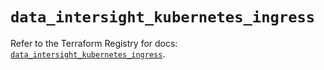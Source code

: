 # `data_intersight_kubernetes_ingress`

Refer to the Terraform Registry for docs: [`data_intersight_kubernetes_ingress`](https://registry.terraform.io/providers/ciscodevnet/intersight/1.0.71/docs/data-sources/kubernetes_ingress).
